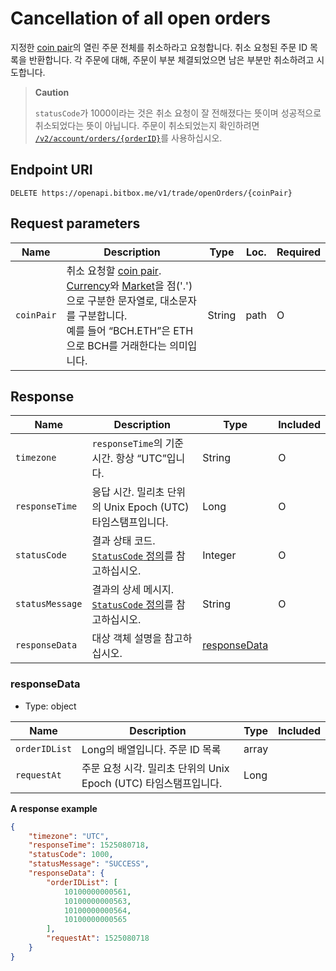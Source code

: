# Cancellation of all open orders

지정한 [coin pair](/5_Terms.md#coin-pair)의 열린 주문 전체를 취소하라고 요청합니다. 취소 요청된 주문 ID 목록을 반환합니다.
각 주문에 대해, 주문이 부분 체결되었으면 남은 부분만 취소하려고 시도합니다.

> **Caution**
>
> `statusCode`가 1000이라는 것은 취소 요청이 잘 전해졌다는 뜻이며 성공적으로 취소되었다는 뜻이 아닙니다. 주문이 취소되었는지 확인하려면 [`/v2/account/orders/{orderID}`](/api/account/v2-account-orders-orderID-get.md#order-information-v2)를 사용하십시오.

## Endpoint URI

```
DELETE https://openapi.bitbox.me/v1/trade/openOrders/{coinPair}
```

## Request parameters

| Name                                     | Description                                                                                                                                                                  | Type | Loc. | Required |
| ---------------------------------------- | ---------------------------------------------------------------------------------------------------------------------------------------------------------------------------- | ---- | ---- | -------- |
| `coinPair`                               | 취소 요청할 [coin pair](/5_Terms.md#coin-pair). [Currency](/5_Terms.md#currency-for-coin-trading)와 [Market](/5_Terms.md#market-for-coin-trading)을 점('.')으로 구분한 문자열로, 대소문자를 구분합니다. <br/>예를 들어 “BCH.ETH”은 ETH으로 BCH를 거래한다는 의미입니다. | String | path | O    |          |

## Response

| Name            | Description                                                          | Type                          | Included |
| --------------- | -------------------------------------------------------------------- | ----------------------------- | -------- |
| `timezone`      | `responseTime`의 기준 시간. 항상 “UTC”입니다.                                  | String                        | O        |
| `responseTime`  | 응답 시간. 밀리초 단위의 Unix Epoch (UTC) 타임스탬프입니다.                            | Long                          | O        |
| `statusCode`    | 결과 상태 코드. [`StatusCode` 정의](/1_Overview.md#statuscode-정의)를 참고하십시오.   | Integer                       | O        |
| `statusMessage` | 결과의 상세 메시지. [`StatusCode` 정의](/1_Overview.md#statuscode-정의)를 참고하십시오. | String                        | O        |
| `responseData`  | 대상 객체 설명을 참고하십시오.                                                    | [responseData](#responsedata) |          |

### responseData

  - Type: object

| Name            | Description                                  | Type | Included |
| --------------- | -------------------------------------------- | ---- | -------- |
| `orderIDList`   | Long의 배열입니다. 주문 ID 목록                    | array |      |          |
| `requestAt`     | 주문 요청 시각. 밀리초 단위의 Unix Epoch (UTC) 타임스탬프입니다. | Long |          |

**A response example**

``` json
{
    "timezone": "UTC",
    "responseTime": 1525080718,
    "statusCode": 1000,
    "statusMessage": "SUCCESS",
    "responseData": {
        "orderIDList": [
            10100000000561,
            10100000000563,
            10100000000564,
            10100000000565
        ],
        "requestAt": 1525080718
    }
}
```
